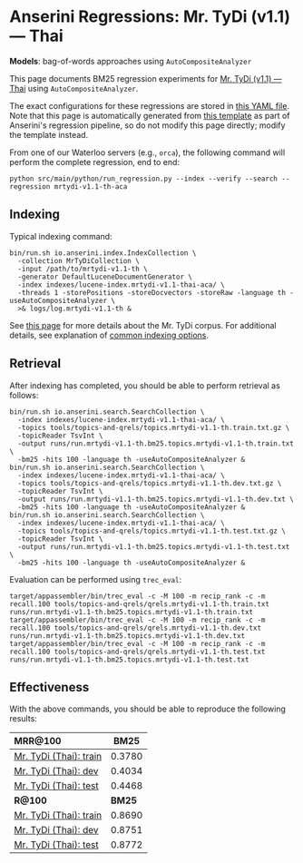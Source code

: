 # Anserini Regressions: Mr. TyDi (v1.1) &mdash; Thai

**Models**: bag-of-words approaches using `AutoCompositeAnalyzer`

This page documents BM25 regression experiments for [Mr. TyDi (v1.1) &mdash; Thai](https://github.com/castorini/mr.tydi) using `AutoCompositeAnalyzer`.

The exact configurations for these regressions are stored in [this YAML file](../../src/main/resources/regression/mrtydi-v1.1-th-aca.yaml).
Note that this page is automatically generated from [this template](../../src/main/resources/docgen/templates/mrtydi-v1.1-th-aca.template) as part of Anserini's regression pipeline, so do not modify this page directly; modify the template instead.

From one of our Waterloo servers (e.g., `orca`), the following command will perform the complete regression, end to end:

```
python src/main/python/run_regression.py --index --verify --search --regression mrtydi-v1.1-th-aca
```

## Indexing

Typical indexing command:

```
bin/run.sh io.anserini.index.IndexCollection \
  -collection MrTyDiCollection \
  -input /path/to/mrtydi-v1.1-th \
  -generator DefaultLuceneDocumentGenerator \
  -index indexes/lucene-index.mrtydi-v1.1-thai-aca/ \
  -threads 1 -storePositions -storeDocvectors -storeRaw -language th -useAutoCompositeAnalyzer \
  >& logs/log.mrtydi-v1.1-th &
```

See [this page](https://github.com/castorini/mr.tydi) for more details about the Mr. TyDi corpus.
For additional details, see explanation of [common indexing options](../../docs/common-indexing-options.md).

## Retrieval

After indexing has completed, you should be able to perform retrieval as follows:

```
bin/run.sh io.anserini.search.SearchCollection \
  -index indexes/lucene-index.mrtydi-v1.1-thai-aca/ \
  -topics tools/topics-and-qrels/topics.mrtydi-v1.1-th.train.txt.gz \
  -topicReader TsvInt \
  -output runs/run.mrtydi-v1.1-th.bm25.topics.mrtydi-v1.1-th.train.txt \
  -bm25 -hits 100 -language th -useAutoCompositeAnalyzer &
bin/run.sh io.anserini.search.SearchCollection \
  -index indexes/lucene-index.mrtydi-v1.1-thai-aca/ \
  -topics tools/topics-and-qrels/topics.mrtydi-v1.1-th.dev.txt.gz \
  -topicReader TsvInt \
  -output runs/run.mrtydi-v1.1-th.bm25.topics.mrtydi-v1.1-th.dev.txt \
  -bm25 -hits 100 -language th -useAutoCompositeAnalyzer &
bin/run.sh io.anserini.search.SearchCollection \
  -index indexes/lucene-index.mrtydi-v1.1-thai-aca/ \
  -topics tools/topics-and-qrels/topics.mrtydi-v1.1-th.test.txt.gz \
  -topicReader TsvInt \
  -output runs/run.mrtydi-v1.1-th.bm25.topics.mrtydi-v1.1-th.test.txt \
  -bm25 -hits 100 -language th -useAutoCompositeAnalyzer &
```

Evaluation can be performed using `trec_eval`:

```
target/appassembler/bin/trec_eval -c -M 100 -m recip_rank -c -m recall.100 tools/topics-and-qrels/qrels.mrtydi-v1.1-th.train.txt runs/run.mrtydi-v1.1-th.bm25.topics.mrtydi-v1.1-th.train.txt
target/appassembler/bin/trec_eval -c -M 100 -m recip_rank -c -m recall.100 tools/topics-and-qrels/qrels.mrtydi-v1.1-th.dev.txt runs/run.mrtydi-v1.1-th.bm25.topics.mrtydi-v1.1-th.dev.txt
target/appassembler/bin/trec_eval -c -M 100 -m recip_rank -c -m recall.100 tools/topics-and-qrels/qrels.mrtydi-v1.1-th.test.txt runs/run.mrtydi-v1.1-th.bm25.topics.mrtydi-v1.1-th.test.txt
```

## Effectiveness

With the above commands, you should be able to reproduce the following results:

| **MRR@100**                                                                                                  | **BM25**  |
|:-------------------------------------------------------------------------------------------------------------|-----------|
| [Mr. TyDi (Thai): train](https://github.com/castorini/mr.tydi)                                               | 0.3780    |
| [Mr. TyDi (Thai): dev](https://github.com/castorini/mr.tydi)                                                 | 0.4034    |
| [Mr. TyDi (Thai): test](https://github.com/castorini/mr.tydi)                                                | 0.4468    |
| **R@100**                                                                                                    | **BM25**  |
| [Mr. TyDi (Thai): train](https://github.com/castorini/mr.tydi)                                               | 0.8690    |
| [Mr. TyDi (Thai): dev](https://github.com/castorini/mr.tydi)                                                 | 0.8751    |
| [Mr. TyDi (Thai): test](https://github.com/castorini/mr.tydi)                                                | 0.8772    |
